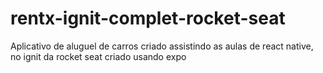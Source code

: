# rentx-ignit-complet-rocket-seat
Aplicativo de aluguel de carros criado assistindo as aulas de react native, no ignit da rocket seat
criado usando expo
